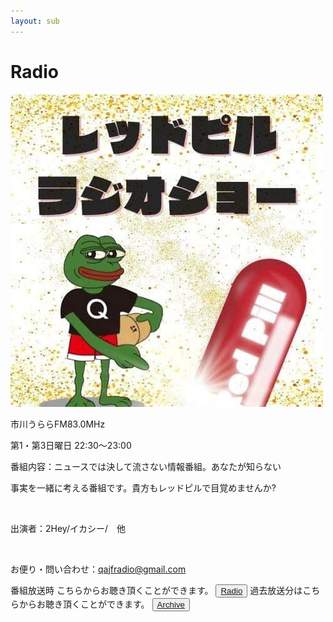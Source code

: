 ```yaml
---
layout: sub
---
```

# Radio

<img src="images/radio.jpg">

市川うららFM83.0MHz

第1・第3日曜日 22:30〜23:00    

番組内容：ニュースでは決して流さない情報番組。あなたが知らない

事実を一緒に考える番組です。貴方もレッドピルで目覚めませんか?

​

出演者：2Hey/イカシー/　他

​

​お便り・問い合わせ：qajfradio@gmail.com

番組放送時 こちらからお聴き頂くことができます。
<button>
  <a href="https://www.jcbasimul.com/?radio=fm%E3%81%86%E3%82%89%E3%82%89" target="_blank">Radio</a>
</button>
過去放送分はこちらからお聴き頂くことができます。
<button>
  <a href="http://www.fmu.co.jp/redpillradio.html" target="_blank">Archive</a>
</button>
